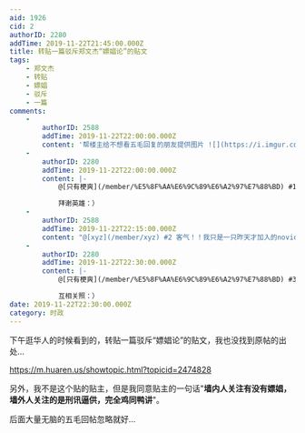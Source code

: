 ```yaml
---
aid: 1926
cid: 2
authorID: 2280
addTime: 2019-11-22T21:45:00.000Z
title: 转贴一篇驳斥郑文杰“嫖娼论”的贴文
tags:
    - 郑文杰
    - 转贴
    - 嫖娼
    - 驳斥
    - 一篇
comments:
    -
        authorID: 2588
        addTime: 2019-11-22T22:00:00.000Z
        content: '帮楼主给不想看五毛回复的朋友提供图片 ![](https://i.imgur.com/cQsGGn5.jpg)'
    -
        authorID: 2280
        addTime: 2019-11-22T22:00:00.000Z
        content: |-
            @[只有梗爽](/member/%E5%8F%AA%E6%9C%89%E6%A2%97%E7%88%BD) #1

            拜谢英雄：）
    -
        authorID: 2588
        addTime: 2019-11-22T22:15:00.000Z
        content: "@[xyz](/member/xyz) #2 客气！！我只是一只昨天才加入的novice，请多关照\U0001F601  \n顺便如果想发图片那么按照下面的格式来就好：\n\n![](https://telegra.ph/file/926a71a3172b9024075be.png)\n\n没错上面那句话其实也是一张图片XD"
    -
        authorID: 2280
        addTime: 2019-11-22T22:30:00.000Z
        content: |-
            @[只有梗爽](/member/%E5%8F%AA%E6%9C%89%E6%A2%97%E7%88%BD) #3

            互相关照：）
date: 2019-11-22T22:30:00.000Z
category: 时政
---
```


下午逛华人的时候看到的，转贴一篇驳斥“嫖娼论”的贴文，我也没找到原帖的出处...

https://m.huaren.us/showtopic.html?topicid=2474828

另外，我不是这个贴的贴主，但是我同意贴主的一句话"**墙内人关注有没有嫖娼，墙外人关注的是刑讯逼供，完全鸡同鸭讲**"。

后面大量无脑的五毛回帖忽略就好...
